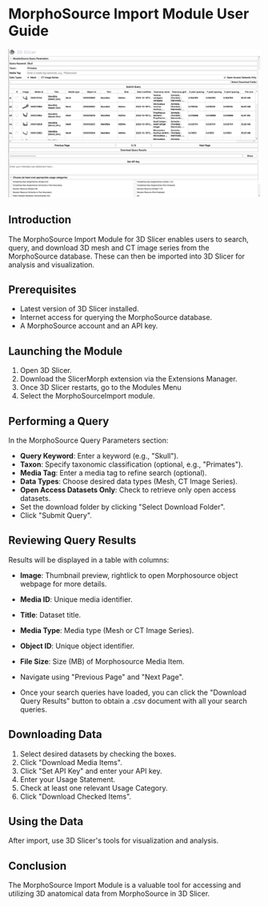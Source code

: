 # MorphoSource Import Module User Guide

![Snapshot of MorphoSourceImport UI](MorphoSourceImport.png "MorphoSourceImport")
## Introduction
The MorphoSource Import Module for 3D Slicer enables users to search, query, and download 3D mesh and CT image series from the MorphoSource database. These can then be imported into 3D Slicer for analysis and visualization.

## Prerequisites
- Latest version of 3D Slicer installed.
- Internet access for querying the MorphoSource database.
- A MorphoSource account and an API key.

## Launching the Module
1. Open 3D Slicer.
2. Download the SlicerMorph extension via the Extensions Manager.
3. Once 3D Slicer restarts, go to the Modules Menu
4. Select the MorphoSourceImport module.

## Performing a Query
In the MorphoSource Query Parameters section:
- **Query Keyword**: Enter a keyword (e.g., "Skull").
- **Taxon**: Specify taxonomic classification (optional, e.g., "Primates").
- **Media Tag**: Enter a media tag to refine search (optional).
- **Data Types**: Choose desired data types (Mesh, CT Image Series).
- **Open Access Datasets Only**: Check to retrieve only open access datasets.
- Set the download folder by clicking "Select Download Folder".
- Click "Submit Query".

## Reviewing Query Results
Results will be displayed in a table with columns:
- **Image**: Thumbnail preview, rightlick to open Morphosource object webpage for more details.
- **Media ID**: Unique media identifier.
- **Title**: Dataset title.
- **Media Type**: Media type (Mesh or CT Image Series).
- **Object ID**: Unique object identifier.
- **File Size**: Size (MB) of Morphosource Media Item.
- Navigate using "Previous Page" and "Next Page".

- Once your search queries have loaded, you can click the 
"Download Query Results" button to obtain a .csv document with 
all your search queries.


## Downloading Data
1. Select desired datasets by checking the boxes.
2. Click "Download Media Items".
3. Click "Set API Key" and enter your API key.
4. Enter your Usage Statement.
5. Check at least one relevant Usage Category.
6. Click "Download Checked Items".

## Using the Data
After import, use 3D Slicer's tools for visualization and analysis.

## Conclusion
The MorphoSource Import Module is a valuable tool for accessing and utilizing 3D anatomical data from MorphoSource in 3D Slicer.